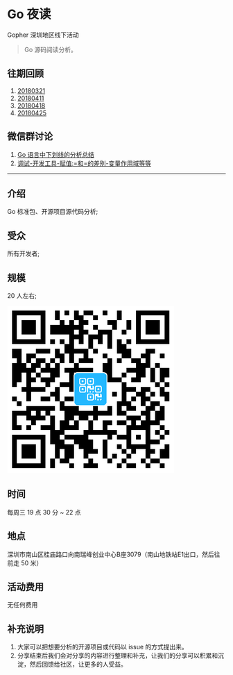 # Go 夜读

Gopher 深圳地区线下活动

>Go 源码阅读分析。

## 往期回顾

1. [20180321](./20180321/README.md)
2. [20180411](./20180411/README.md)
3. [20180418](./20180418/README.md)
4. [20180425](./20180425/README.md)

## 微信群讨论

1. [Go 语言中下划线的分析总结](./discuss/2018-05-08-anlayze-underscore-in-go.md)
2. [调试-开发工具-赋值:=和=的差别-变量作用域等等](./discuss/2018-05-09-wechat-discuss.md)

----

## 介绍

Go 标准包、开源项目源代码分析;

## 受众

所有开发者;

## 规模

20 人左右;

![活动微信群](./images/wechat_sz_offline_group.jpg)

## 时间

每周三 19 点 30 分 ~ 22 点

## 地点

深圳市南山区桂庙路口向南瑞峰创业中心B座3079（南山地铁站E1出口，然后往前走 50 米）

## 活动费用

无任何费用

## 补充说明

1. 大家可以把想要分析的开源项目或代码以 issue 的方式提出来。
2. 分享结束后我们会对分享的内容进行整理和补充，让我们的分享可以积累和沉淀，然后回馈给社区，让更多的人受益。

